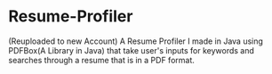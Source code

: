 # Resume-Profiler
(Reuploaded to new Account) A Resume Profiler I made in Java using PDFBox(A Library in Java) that take user's inputs for keywords and searches through a resume that is in a PDF format.
